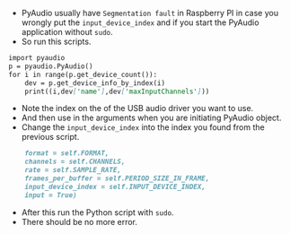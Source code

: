 * PyAudio usually have `Segmentation fault` in Raspberry PI in case you wrongly put the `input_device_index` and if you start the PyAudio application without `sudo`.
* So run this scripts.

```markdown
import pyaudio
p = pyaudio.PyAudio()
for i in range(p.get_device_count()):
    dev = p.get_device_info_by_index(i)
    print((i,dev['name'],dev['maxInputChannels']))
```

* Note the index on the of the USB audio driver you want to use.
* And then use in the arguments when you are initiating PyAudio object.
* Change the `input_device_index` into the index you found from the previous script.

```markdown
    format = self.FORMAT,
    channels = self.CHANNELS,
    rate = self.SAMPLE_RATE,
    frames_per_buffer = self.PERIOD_SIZE_IN_FRAME,
    input_device_index = self.INPUT_DEVICE_INDEX,
    input = True)
```

* After this run the Python script with `sudo`.
* There should be no more error.
